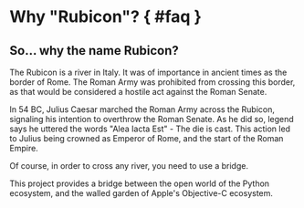 # Why "Rubicon"? { #faq }

## So... why the name Rubicon?

The Rubicon is a river in Italy. It was of importance in ancient times
as the border of Rome. The Roman Army was prohibited from crossing this
border, as that would be considered a hostile act against the Roman
Senate.

In 54 BC, Julius Caesar marched the Roman Army across the Rubicon,
signaling his intention to overthrow the Roman Senate. As he did so,
legend says he uttered the words "Alea Iacta Est" - The die is cast.
This action led to Julius being crowned as Emperor of Rome, and the
start of the Roman Empire.

Of course, in order to cross any river, you need to use a bridge.

This project provides a bridge between the open world of the Python
ecosystem, and the walled garden of Apple's Objective-C ecosystem.
